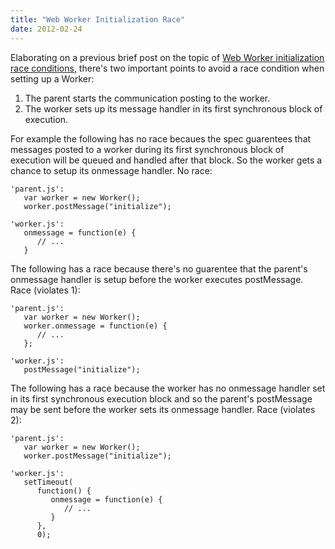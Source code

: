 ```yaml
---
title: "Web Worker Initialization Race"
date: 2012-02-24
---
```

<div xmlns="http://www.w3.org/1999/xhtml"><div><p>
    Elaborating on a previous brief post on the topic of <a href="http://deletethis.net/dave/?uri=http%3A%2F%2Flists.whatwg.org%2Fpipermail%2Fhelp-whatwg.org%2F2010-August%2F000606.html">Web Worker
    initialization race conditions</a>, there's two important points to avoid a race condition when setting up a Worker:
  </p><ol><li>The parent starts the communication posting to the worker.
    </li><li>The worker sets up its message handler in its first synchronous block of execution.
    </li></ol><p>
    For example the following has no race becaues the spec guarentees that messages posted to a worker during its first synchronous block of execution will be queued and handled after that block. So
    the worker gets a chance to setup its onmessage handler. No race:
  </p><pre><code>'parent.js':<br />   var worker = new Worker();<br />   worker.postMessage("initialize");<br /><br />'worker.js':<br />   onmessage = function(e) {<br />      // ...<br />   }</code></pre><p>
    The following has a race because there's no guarentee that the parent's onmessage handler is setup before the worker executes postMessage. Race (violates 1):
  </p><pre><code>'parent.js':<br />   var worker = new Worker();<br />   worker.onmessage = function(e) {<br />      // ...<br />   };<br /><br />'worker.js':<br />   postMessage("initialize");<br /></code></pre><p>
    The following has a race because the worker has no onmessage handler set in its first synchronous execution block and so the parent's postMessage may be sent before the worker sets its onmessage
    handler. Race (violates 2):
  </p><pre><code>'parent.js':<br />   var worker = new Worker();<br />   worker.postMessage("initialize");<br /><br />'worker.js':<br />   setTimeout(<br />      function() {<br />         onmessage = function(e) {<br />            // ...<br />         }<br />      },<br />      0);<br /></code></pre></div></div>
